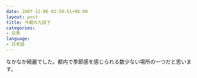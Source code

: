 ```yaml
---
date: 2007-12-06 03:59:51+00:00
layout: post
title: 今朝の九段下
categories:
- 日常
language:
- 日本語
---
```


なかなか綺麗でした。都内で季節感を感じられる数少ない場所の一つだと思います。
